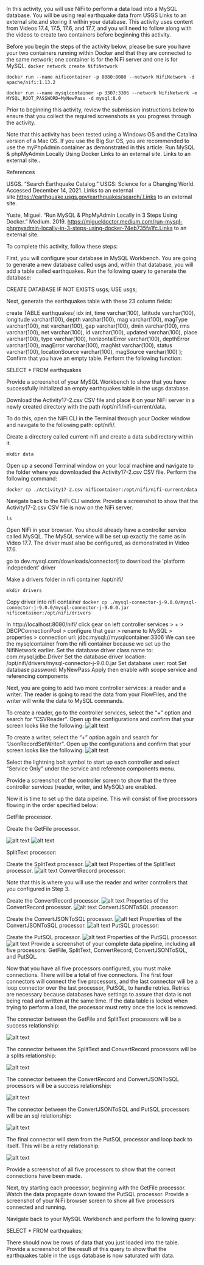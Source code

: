 In this activity, you will use NiFi to perform a data load into a MySQL database. You will be using real earthquake data from USGS Links to an external site.and storing it within your database. This activity uses content from Videos 17.4, 17.5, 17.6, and 17.7, and you will need to follow along with the videos to create two containers before beginning this activity.

Before you begin the steps of the activity below, please be sure you have your two containers running within Docker and that they are connected to the same network; one container is for the NiFi server and one is for MySQL.
`docker network create NifiNetwork`

`docker run --name nificontainer -p 8080:8080 --network NifiNetwork -d apache/nifi:1.13.2`

`docker run --name mysqlcontainer -p 3307:3306 --network NifiNetwork -e MYSQL_ROOT_PASSWORD=MyNewPass -d mysql:8.0`

Prior to beginning this activity, review the submission instructions below to ensure that you collect the required screenshots as you progress through the activity.

Note that this activity has been tested using a Windows OS and the Catalina version of a Mac OS. If you use the Big Sur OS, you are recommended to use the myPhpAdmin container as demonstrated in this article: Run MySQL & phpMyAdmin Locally Using Docker Links to an external site. Links to an external site..

References

USGS. “Search Earthquake Catalog.” USGS: Science for a Changing World. Accessed December 14, 2021.  Links to an external site.https://earthquake.usgs.gov/earthquakes/search/.Links to an external site.

Yuste, Miguel. “Run MySQL & PhpMyAdmin Locally in 3 Steps Using Docker.” Medium. 2019. https://migueldoctor.medium.com/run-mysql-phpmyadmin-locally-in-3-steps-using-docker-74eb735fa1fc.Links to an external site.

To complete this activity, follow these steps:

First, you will configure your database in MySQL Workbench. You are going to generate a new database called usgs and, within that database, you will add a table called earthquakes. Run the following query to generate the database:

CREATE DATABASE IF NOT EXISTS usgs;
USE usgs;

Next, generate the earthquakes table with these 23 column fields:

 create TABLE earthquakes(
    idx int,
    time varchar(100),
    latitude varchar(100),
    longitude varchar(100),
    depth varchar(100),
    mag varchar(100),
    magType varchar(100),
    nst varchar(100),
    gap varchar(100),
    dmin varchar(100),
    rms varchar(100),
    net varchar(100),
    id varchar(100),
    updated varchar(100),
    place varchar(100),
    type varchar(100),
    horizontalError varchar(100),
    depthError varchar(100),
    magError varchar(100),
    magNst varchar(100),
    status varchar(100),
    locationSource varchar(100),
    magSource varchar(100)
);
Confirm that you have an empty table. Perform the following function:

SELECT * FROM earthquakes

Provide a screenshot of your MySQL Workbench to show that you have successfully initialized an empty earthquakes table in the usgs database.

Download the Activity17-2.csv CSV file and place it on your NiFi server in a newly created directory with the path /opt/nifi/nifi-current/data.

To do this, open the NiFi CLI in the Terminal through your Docker window and navigate to the following path: opt/nifi/.

Create a directory called current-nifi and create a data subdirectory within it. 

`mkdir data`

Open up a second Terminal window on your local machine and navigate to the folder where you downloaded the Activity17-2.csv CSV file. Perform the following command:

`docker cp ./Activity17-2.csv nificontainer:/opt/nifi/nifi-current/data`

Navigate back to the NiFi CLI window. Provide a screenshot to show that the Activity17-2.csv CSV file is now on the NiFi server.

`ls`

Open NiFi in your browser. You should already have a controller service called MySQL. The MySQL service will be set up exactly the same as in Video 17.7. The driver must also be configured, as demonstrated in Video 17.6. 

go to dev.mysql.com/downloads/connector/j to download the 'platform independent' driver

Make a drivers folder in nifi container /opt/nifi/

`mkdir drivers`

Copy driver into nifi container
`docker cp ./mysql-connector-j-9.0.0/mysql-connector-j-9.0.0/mysql-connector-j-9.0.0.jar nificontainer:/opt/nifi/drivers`

In http://localhost:8080/nifi/
click gear on left
controller services > + > DBCPConnectionPool > configure that gear > rename to MySQL > properties > connection url: jdbc:mysql://mysqlcontainer:3306
We can see the mysqlcontainer from the nifi container because we set up the NifiNetwork earlier.
Set the database driver class name to: com.mysql.jdbc.Driver
Set the database driver location: /opt/nifi/drivers/mysql-connector-j-9.0.0.jar
Set database user: root
Set database password: MyNewPass
Apply then enable with scope service and referencing components

Next, you are going to add two more controller services: a reader and a writer. The reader is going to read the data from your FlowFiles, and the writer will write the data to MySQL commands.

To create a reader, go to the controller services, select the “+” option and search for “CSVReader”. Open up the configurations and confirm that your screen looks like the following:
![alt text](image.png)

To create a writer, select the “+” option again and search for “JsonRecordSetWriter”. Open up the configurations and confirm that your screen looks like the following:
![alt text](image-1.png)

Select the lightning bolt symbol to start up each controller and select “Service Only” under the service and reference components menu.

Provide a screenshot of the controller screen to show that the three controller services (reader, writer, and MySQL) are enabled.

Now it is time to set up the data pipeline. This will consist of five processors flowing in the order specified below:

GetFile processor.

Create the GetFile processor.

![alt text](image-2.png)
![alt text](image-3.png)

SplitText processor:

Create the SplitText processor.
![alt text](image-4.png)
Properties of the SplitText processor.
![alt text](image-5.png)
ConvertRecord processor:

Note that this is where you will use the reader and writer controllers that you configured in Step 3.

Create the ConvertRecord processor.
![alt text](image-6.png)
Properties of the ConvertRecord processor.
![alt text](image-7.png)
ConvertJSONToSQL processor:

Create the ConvertJSONToSQL processor.
![alt text](image-8.png)
Properties of the ConvertJSONToSQL processor.
![alt text](image-9.png)
PutSQL processor:

Create the PutSQL processor.
![alt text](image-10.png)
Properties of the PutSQL processor.
![alt text](image-11.png)
Provide a screenshot of your complete data pipeline, including all five processors: GetFile, SplitText, ConvertRecord, ConvertJSONToSQL, and PutSQL.

Now that you have all five processors configured, you must make connections. There will be a total of five connectors. The first four connectors will connect the five processors, and the last connector will be a loop connector over the last processor, PutSQL, to handle retries. Retries are necessary because databases have settings to assure that data is not being read and written at the same time. If the data table is locked when trying to perform a load, the processor must retry once the lock is removed.

The connector between the GetFile and SplitText processors will be a success relationship:

![alt text](image-12.png)

The connector between the SplitText and ConvertRecord processors will be a splits relationship:

![alt text](image-13.png)

The connector between the ConvertRecord and ConvertJSONToSQL processors will be a success relationship:

![alt text](image-14.png)

The connector between the ConvertJSONToSQL and PutSQL processors will be an sql relationship:

![alt text](image-15.png)

The final connector will stem from the PutSQL processor and loop back to itself. This will be a retry relationship:

![alt text](image-16.png)

Provide a screenshot of all five processors to show that the correct connections have been made.

Next, try starting each processor, beginning with the GetFile processor. Watch the data propagate down toward the PutSQL processor. Provide a screenshot of your NiFi browser screen to show all five processors connected and running. 

Navigate back to your MySQL Workbench and perform the following query:

SELECT * FROM earthquakes;

There should now be rows of data that you just loaded into the table. Provide a screenshot of the result of this query to show that the earthquakes table in the usgs database is now saturated with data.